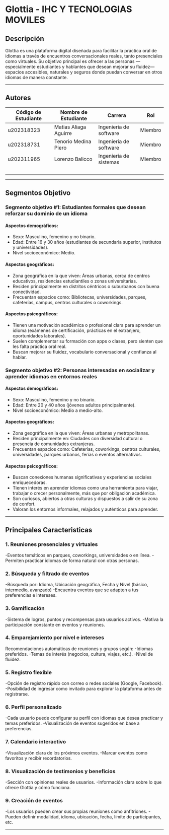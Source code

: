 # Glottia - IHC Y TECNOLOGIAS MOVILES

## Descripción

Glottia es una plataforma digital diseñada para facilitar la práctica oral de idiomas a través de encuentros conversacionales reales, tanto presenciales como virtuales. Su objetivo principal es ofrecer a las personas —especialmente estudiantes y hablantes que desean mejorar su fluidez— espacios accesibles, naturales y seguros donde puedan conversar en otros idiomas de manera constante.

<hr> 

## Autores
| Código de Estudiante | Nombre de Estudiante  | Carrera | Rol |
|----------------------|-----------------------|---------|-----|
| u202318323           | Matias Aliaga Aguirre | Ingenieria de software | Miembro |
| u202318731           | Tenorio Medina Piero  | Ingenieria de software | Miembro |
| u202311965           | Lorenzo Balicco       | Ingenieria de sistemas | Miembro |
|                      |                       |                        |         |
|                      |                       |                        |         |
|                      |                       |                        |         |
|                      |                       |                        |         |

<hr>

## Segmentos Objetivo

### Segmento objetivo #1: Estudiantes formales que desean reforzar su dominio de un idioma
#### Aspectos demográficos:
- Sexo: Masculino, femenino y no binario.
- Edad: Entre 16 y 30 años (estudiantes de secundaria superior, institutos y universidades).
- Nivel socioeconómico: Medio.

#### Aspectos geográficos:
- Zona geográfica en la que viven: Áreas urbanas, cerca de centros educativos, residencias estudiantiles o zonas universitarias.
- Residen principalmente en distritos céntricos o suburbanos con buena conectividad.
- Frecuentan espacios como: Bibliotecas, universidades, parques, cafeterías, campus, centros culturales o coworkings.

#### Aspectos psicográficos:
- Tienen una motivación académica o profesional clara para aprender un idioma (exámenes de certificación, prácticas en el extranjero, oportunidades laborales).
- Suelen complementar su formación con apps o clases, pero sienten que les falta práctica oral real.
- Buscan mejorar su fluidez, vocabulario conversacional y confianza al hablar.

### Segmento objetivo #2: Personas interesadas en socializar y aprender idiomas en entornos reales
#### Aspectos demográficos:
- Sexo: Masculino, femenino y no binario.
- Edad: Entre 20 y 40 años (jóvenes adultos principalmente).
- Nivel socioeconómico: Medio a medio-alto.

#### Aspectos geográficos:
- Zona geográfica en la que viven: Áreas urbanas y metropolitanas.
- Residen principalmente en: Ciudades con diversidad cultural o presencia de comunidades extranjeras.
- Frecuentan espacios como: Cafeterías, coworkings, centros culturales, universidades, parques urbanos, ferias o eventos alternativos.

#### Aspectos psicográficos:
- Buscan conexiones humanas significativas y experiencias sociales enriquecedoras.
- Tienen interés en aprender idiomas como una herramienta para viajar, trabajar o crecer personalmente, más que por obligación académica.
- Son curiosos, abiertos a otras culturas y dispuestos a salir de su zona de confort.
- Valoran los entornos informales, relajados y auténticos para aprender.

<hr>

## Principales Caracteristicas 

### 1. Reuniones presenciales y virtuales
-Eventos temáticos en parques, coworkings, universidades o en línea.
-Permiten practicar idiomas de forma natural con otras personas.

### 2. Búsqueda y filtrado de eventos
-Búsqueda por: Idioma, Ubicación geográfica, Fecha y Nivel (básico, intermedio, avanzado)
-Encuentra eventos que se adapten a tus preferencias e intereses.

### 3. Gamificación
-Sistema de logros, puntos y recompensas para usuarios activos.
-Motiva la participación constante en eventos y reuniones.

### 4. Emparejamiento por nivel e intereses
Recomendaciones automáticas de reuniones y grupos según:
-Idiomas preferidos.
-Temas de interés (negocios, cultura, viajes, etc.).
-Nivel de fluidez.

### 5. Registro flexible
-Opción de registro rápido con correo o redes sociales (Google, Facebook).
-Posibilidad de ingresar como invitado para explorar la plataforma antes de registrarse.

### 6. Perfil personalizado
-Cada usuario puede configurar su perfil con idiomas que desea practicar y temas preferidos.
-Visualización de eventos sugeridos en base a preferencias.

### 7. Calendario interactivo
-Visualización clara de los próximos eventos.
-Marcar eventos como favoritos y recibir recordatorios.

### 8. Visualización de testimonios y beneficios
-Sección con opiniones reales de usuarios.
-Información clara sobre lo que ofrece Glottia y cómo funciona.

### 9. Creación de eventos
-Los usuarios pueden crear sus propias reuniones como anfitriones.
-Pueden definir modalidad, idioma, ubicación, fecha, límite de participantes, etc.


<hr>
